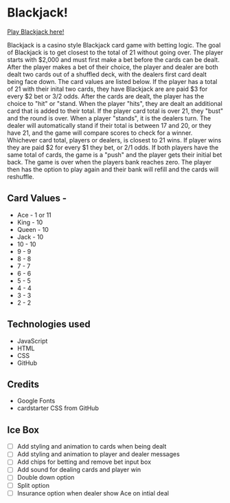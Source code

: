 # Blackjack!

[Play Blackjack here!](https://jpblackjack.netlify.app/)

Blackjack is a casino style Blackjack card game with betting logic. The goal of Blackjack is to get closest to the total of 21 without going over. The player starts with $2,000 and must first make a bet before the cards can be dealt. After the player makes a bet of their choice, the player and dealer are both dealt two cards out of a shuffled deck, with the dealers first card dealt being face down. The card values are listed below. If the player has a total of 21 with their inital two cards, they have Blackjack are are paid $3 for every $2 bet or 3/2 odds. After the cards are dealt, the player has the choice to "hit" or "stand.  When the player "hits", they are dealt an additional card that is added to their total. If the player card total is over 21, they "bust" and the round is over. When a player "stands", it is the dealers turn. The dealer will automatically stand if their total is between 17 and 20, or they have 21, and the game will compare scores to check for a winner. Whichever card total, players or dealers, is closest to 21 wins. If player wins they are paid $2 for every $1 they bet, or 2/1 odds. If both players have the same total of cards, the game is a "push" and the player gets their initial bet back. The game is over when the players bank reaches zero. The player then has the option to play again and their bank will refill and the cards will reshuffle. 

## Card Values - 
  - Ace - 1 or 11
  - King - 10
  - Queen - 10
  - Jack - 10
  - 10 - 10
  - 9 - 9
  - 8 - 8
  - 7 - 7
  - 6 - 6
  - 5 - 5
  - 4 - 4
  - 3 - 3
  - 2 - 2

## Technologies used
  - JavaScript
  - HTML
  - CSS
  - GitHub

## Credits
  - Google Fonts
  - cardstarter CSS from GitHub

## Ice Box 
 - [ ] Add styling and animation to cards when being dealt
 - [ ] Add styling and animation to player and dealer messages
 - [ ] Add chips for betting and remove bet input box
 - [ ] Add sound for dealing cards and player win
 - [ ] Double down option
 - [ ] Split option
 - [ ] Insurance option when dealer show Ace on intial deal